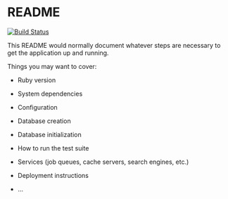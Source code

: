 # README

[![Build Status](https://travis-ci.org/pineapplethief/valucon-test-task.svg?branch=master)](https://travis-ci.org/pineapplethief/valucon-test-task)

This README would normally document whatever steps are necessary to get the
application up and running.

Things you may want to cover:

* Ruby version

* System dependencies

* Configuration

* Database creation

* Database initialization

* How to run the test suite

* Services (job queues, cache servers, search engines, etc.)

* Deployment instructions

* ...

